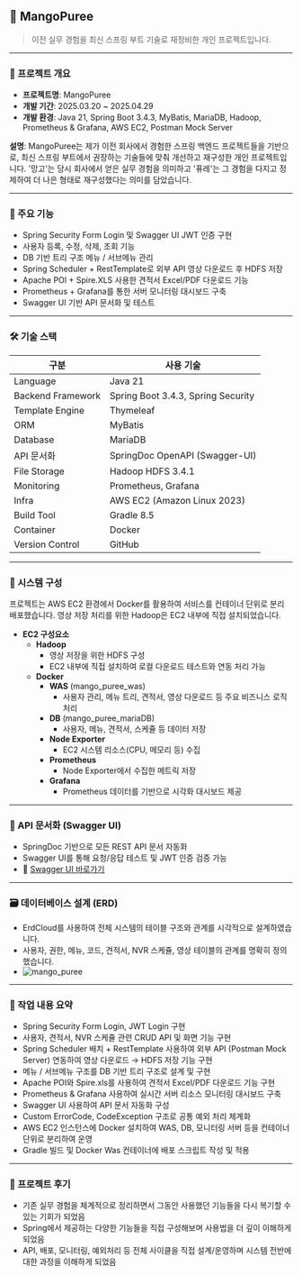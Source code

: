 ## 🍋 MangoPuree

> 이전 실무 경험을 최신 스프링 부트 기술로 재정비한 개인 프로젝트입니다.

---

### 📅 프로젝트 개요

- **프로젝트명**: MangoPuree
- **개발 기간**: 2025.03.20 ~ 2025.04.29
- **개발 환경**: Java 21, Spring Boot 3.4.3, MyBatis, MariaDB, Hadoop, Prometheus & Grafana, AWS EC2, Postman Mock Server

**설명**: MangoPuree는 제가 이전 회사에서 경험한 스프링 백엔드 프로젝트들을 기반으로, 최신 스프링 부트에서 권장하는 기술들에 맞춰 개선하고 재구성한 개인 프로젝트입니다. '망고'는 당시 회사에서 얻은 실무 경험을 의미하고 '퓨레'는 그 경험을 다지고 정제하여 더 나은 형태로 재구성했다는 의미를 담았습니다.

---

### 🚀 주요 기능

- Spring Security Form Login 및 Swagger UI JWT 인증 구현
- 사용자 등록, 수정, 삭제, 조회 기능
- DB 기반 트리 구조 메뉴 / 서브메뉴 관리
- Spring Scheduler + RestTemplate로 외부 API 영상 다운로드 후 HDFS 저장
- Apache POI + Spire.XLS 사용한 견적서 Excel/PDF 다운로드 기능
- Prometheus + Grafana를 통한 서버 모니터링 대시보드 구축
- Swagger UI 기반 API 문서화 및 테스트

---

### 🛠 기술 스택

| 구분             | 사용 기술                               |
|------------------|------------------------------------------|
| Language         | Java 21                                  |
| Backend Framework| Spring Boot 3.4.3, Spring Security        |
| Template Engine  | Thymeleaf                                |
| ORM              | MyBatis                                   |
| Database         | MariaDB                                   |
| API 문서화       | SpringDoc OpenAPI (Swagger-UI)           |
| File Storage     | Hadoop HDFS 3.4.1                         |
| Monitoring       | Prometheus, Grafana                       |
| Infra            | AWS EC2 (Amazon Linux 2023)               |
| Build Tool       | Gradle 8.5                                |
| Container        | Docker                                    |
| Version Control  | GitHub                                    |

---

### 🧱 시스템 구성

프로젝트는 AWS EC2 환경에서 Docker를 활용하여 서비스를 컨테이너 단위로 분리 배포했습니다. 영상 저장 처리를 위한 Hadoop은 EC2 내부에 직접 설치되었습니다.

- **EC2 구성요소**
    - **Hadoop**
        - 영상 저장을 위한 HDFS 구성
        - EC2 내부에 직접 설치하여 로컬 다운로드 테스트와 연동 처리 가능
    - **Docker**
        - **WAS** (mango_puree_was)
            - 사용자 관리, 메뉴 트리, 견적서, 영상 다운로드 등 주요 비즈니스 로직 처리
        - **DB** (mango_puree_mariaDB)
            - 사용자, 메뉴, 견적서, 스케쥴 등 데이터 저장
        - **Node Exporter**
            - EC2 시스템 리소스(CPU, 메모리 등) 수집
        - **Prometheus**
            - Node Exporter에서 수집한 메트릭 저장
        - **Grafana**
            - Prometheus 데이터를 기반으로 시각화 대시보드 제공

---

### 🧾 API 문서화 (Swagger UI)

- SpringDoc 기반으로 모든 REST API 문서 자동화
- Swagger UI를 통해 요청/응답 테스트 및 JWT 인증 검증 가능
- 📎 [Swagger UI 바로가기](http://13.125.26.125:18080/swagger-ui/index.html)

---

### 🗃 데이터베이스 설계 (ERD)

- ErdCloud를 사용하여 전체 시스템의 테이블 구조와 관계를 시각적으로 설계하였습니다.
- 사용자, 권한, 메뉴, 코드, 견적서, NVR 스케쥴, 영상 테이블의 관계를 명확히 정의했습니다.
- ![mango_puree](https://github.com/user-attachments/assets/09d899fd-355a-465b-a77f-8c1ca1619042)

---

### 🔨 작업 내용 요약

- Spring Security Form Login, JWT Login 구현
- 사용자, 견적서, NVR 스케쥴 관련 CRUD API 및 화면 기능 구현
- Spring Scheduler 배치 + RestTemplate 사용하여 외부 API (Postman Mock Server) 연동하여 영상 다운로드 → HDFS 저장 기능 구현
- 메뉴 / 서브메뉴 구조를 DB 기반 트리 구조로 설계 및 구현
- Apache POI와 Spire.xls를 사용하여 견적서 Excel/PDF 다운로드 기능 구현
- Prometheus & Grafana 사용하여 실시간 서버 리소스 모니터링 대시보드 구축
- Swagger UI 사용하여 API 문서 자동화 구성
- Custom ErrorCode, CodeException 구조로 공통 예외 처리 체계화
- AWS EC2 인스턴스에 Docker 설치하여 WAS, DB, 모니터링 서버 등을 컨테이너 단위로 분리하여 운영
- Gradle 빌드 및 Docker Was 컨테이너에 배포 스크립트 작성 및 적용

---

### 💬 프로젝트 후기

- 기존 실무 경험을 체계적으로 정리하면서 그동안 사용했던 기능들을 다시 복기할 수 있는 기회가 되었음
- Spring에서 제공하는 다양한 기능들을 직접 구성해보며 사용법을 더 깊이 이해하게 되었음
- API, 배포, 모니터링, 예외처리 등 전체 사이클을 직접 설계/운영하며 시스템 전반에 대한 과정을 이해하게 되었음
